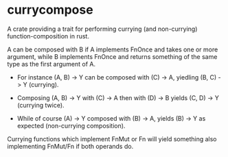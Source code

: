 # currycompose
A crate providing a trait for performing currying (and non-currying) function-composition in rust.

A can be composed with B if A implements FnOnce and takes one or more argument, while B implements FnOnce and returns something of the same type as the first argument of A.

- For instance (A, B) -> Y can be composed with (C) -> A, yiedling (B, C) -> Y (currying).

- Composing (A, B) -> Y with (C) -> A then with (D) -> B yields (C, D) -> Y (currying twice).

- While of course (A) -> Y composed with (B) -> A, yields (B) -> Y as expected (non-currying composition).

Currying functions which implement FnMut or Fn will yield something also implementing FnMut/Fn if both operands do.